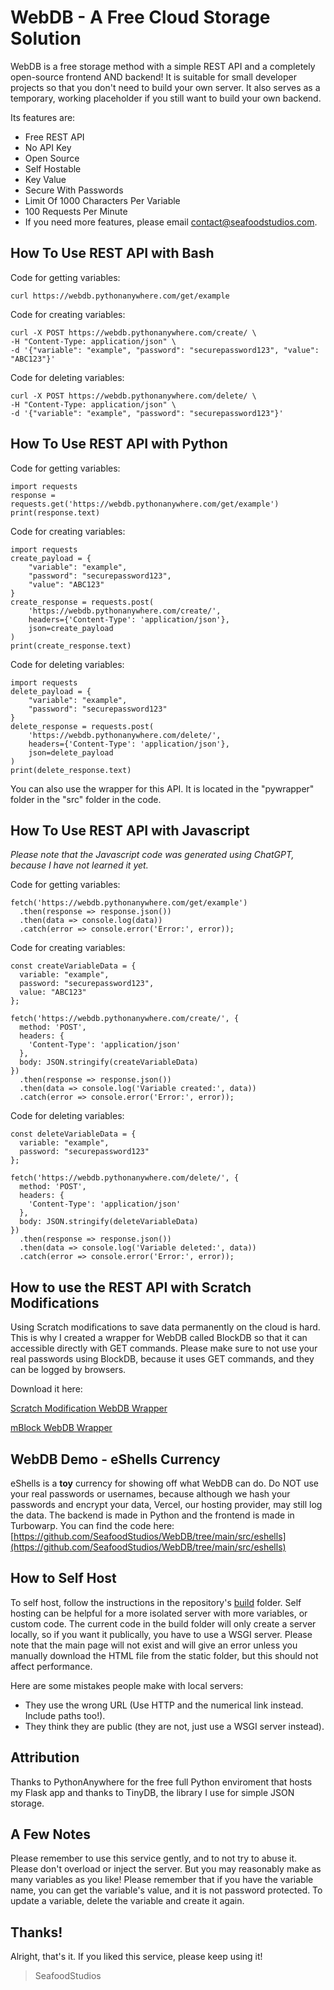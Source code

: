 # WebDB - A Free Cloud Storage Solution

WebDB is a free storage method with a simple REST API and a completely open-source frontend AND backend! It is suitable for small developer projects so that you don't need to build your own server. It also serves as a temporary, working placeholder if you still want to build your own backend.

Its features are:
- Free REST API
- No API Key
- Open Source
- Self Hostable
- Key Value
- Secure With Passwords
- Limit Of 1000 Characters Per Variable
- 100 Requests Per Minute
- If you need more features, please email <contact@seafoodstudios.com>.
## How To Use REST API with Bash
Code for getting variables:
```
curl https://webdb.pythonanywhere.com/get/example
```
Code for creating variables:
```
curl -X POST https://webdb.pythonanywhere.com/create/ \
-H "Content-Type: application/json" \
-d '{"variable": "example", "password": "securepassword123", "value": "ABC123"}'
```
Code for deleting variables:
```
curl -X POST https://webdb.pythonanywhere.com/delete/ \
-H "Content-Type: application/json" \
-d '{"variable": "example", "password": "securepassword123"}'
```
## How To Use REST API with Python
Code for getting variables:
```
import requests
response = requests.get('https://webdb.pythonanywhere.com/get/example')
print(response.text)
```
Code for creating variables:
```
import requests
create_payload = {
    "variable": "example",
    "password": "securepassword123",
    "value": "ABC123"
}
create_response = requests.post(
    'https://webdb.pythonanywhere.com/create/',
    headers={'Content-Type': 'application/json'},
    json=create_payload
)
print(create_response.text)
```
Code for deleting variables:
```
import requests
delete_payload = {
    "variable": "example",
    "password": "securepassword123"
}
delete_response = requests.post(
    'https://webdb.pythonanywhere.com/delete/',
    headers={'Content-Type': 'application/json'},
    json=delete_payload
)
print(delete_response.text)
```
You can also use the wrapper for this API. It is located in the "pywrapper" folder in the "src" folder in the code.
## How To Use REST API with Javascript
*Please note that the Javascript code was generated using ChatGPT, because I have not learned it yet.*

Code for getting variables:
```
fetch('https://webdb.pythonanywhere.com/get/example')
  .then(response => response.json())
  .then(data => console.log(data))
  .catch(error => console.error('Error:', error));
```
Code for creating variables:
```
const createVariableData = {
  variable: "example",
  password: "securepassword123",
  value: "ABC123"
};

fetch('https://webdb.pythonanywhere.com/create/', {
  method: 'POST',
  headers: {
    'Content-Type': 'application/json'
  },
  body: JSON.stringify(createVariableData)
})
  .then(response => response.json())
  .then(data => console.log('Variable created:', data))
  .catch(error => console.error('Error:', error));
```
Code for deleting variables:
```
const deleteVariableData = {
  variable: "example",
  password: "securepassword123"
};

fetch('https://webdb.pythonanywhere.com/delete/', {
  method: 'POST',
  headers: {
    'Content-Type': 'application/json'
  },
  body: JSON.stringify(deleteVariableData)
})
  .then(response => response.json())
  .then(data => console.log('Variable deleted:', data))
  .catch(error => console.error('Error:', error));
```
## How to use the REST API with Scratch Modifications
Using Scratch modifications to save data permanently on the cloud is hard. This is why I created a wrapper for WebDB called BlockDB so that it can accessible directly with GET commands. Please make sure to not use your real passwords using BlockDB, because it uses GET commands, and they can be logged by browsers.

Download it here:

[Scratch Modification WebDB Wrapper](https://raw.githubusercontent.com/SeafoodStudios/WebDB/refs/heads/main/src/scratchwrapper/BlockDB.sb3)

[mBlock WebDB Wrapper](https://raw.githubusercontent.com/SeafoodStudios/WebDB/refs/heads/main/src/scratchwrapper/mBlockDB.mblock)

## WebDB Demo - eShells Currency
eShells is a **toy** currency for showing off what WebDB can do. Do NOT use your real passwords or usernames, because although we hash your passwords and encrypt your data, Vercel, our hosting provider, may still log the data. The backend is made in Python and the frontend is made in Turbowarp. You can find the code here: [https://github.com/SeafoodStudios/WebDB/tree/main/src/eshells](https://github.com/SeafoodStudios/WebDB/tree/main/src/eshells)

## How to Self Host
To self host, follow the instructions in the repository's [build](https://github.com/SeafoodStudios/WebDB/tree/main/build) folder. Self hosting can be helpful for a more isolated server with more variables, or custom code. The current code in the build folder will only create a server locally, so if you want it publically, you have to use a WSGI server. Please note that the main page will not exist and will give an error unless you manually download the HTML file from the static folder, but this should not affect performance.

Here are some mistakes people make with local servers:
- They use the wrong URL (Use HTTP and the numerical link instead. Include paths too!).
- They think they are public (they are not, just use a WSGI server instead).
## Attribution
Thanks to PythonAnywhere for the free full Python enviroment that hosts my Flask app and thanks to TinyDB, the library I use for simple JSON storage.
## A Few Notes
Please remember to use this service gently, and to not try to abuse it. Please don't overload or inject the server. But you may reasonably make as many variables as you like! Please remember that if you have the variable name, you can get the variable's value, and it is not password protected. To update a variable, delete the variable and create it again.
## Thanks!
Alright, that's it. If you liked this service, please keep using it!
> SeafoodStudios
